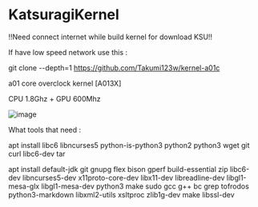 # KatsuragiKernel

!!Need connect internet while build kernel for download KSU!!

If have low speed network use this :

git clone --depth=1 https://github.com/Takumi123w/kernel-a01c

a01 core overclock kernel [A013X]

CPU 1.8Ghz + GPU 600Mhz

![image](https://github.com/user-attachments/assets/c7be41a7-b0fe-4bdf-87fc-c712ac593390)

What tools that need :

apt install libc6 libncurses5 python-is-python3 python2 python3 wget git curl libc6-dev tar

apt install default-jdk git gnupg flex bison gperf build-essential zip libc6-dev libncurses5-dev x11proto-core-dev libx11-dev libreadline-dev libgl1-mesa-glx libgl1-mesa-dev python3 make sudo gcc g++ bc grep tofrodos python3-markdown libxml2-utils xsltproc zlib1g-dev make libssl-dev
